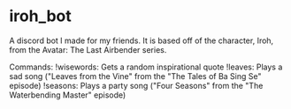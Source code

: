 # iroh_bot
A discord bot I made for my friends. It is based off of the character, Iroh, from the Avatar: The Last Airbender series.

Commands:
!wisewords: Gets a random inspirational quote
!leaves: Plays a sad song ("Leaves from the Vine" from the "The Tales of Ba Sing Se" episode)
!seasons: Plays a party song ("Four Seasons" from the "The Waterbending Master" episode)
